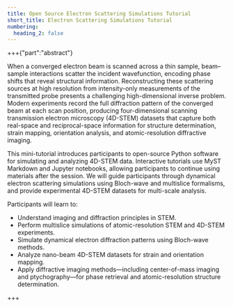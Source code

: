 ```yaml
---
title: Open Source Electron Scattering Simulations Tutorial
short_title: Electron Scattering Simulations Tutorial
numbering:
  heading_2: false
---
```


+++{"part":"abstract"}

When a converged electron beam is scanned across a thin sample, beam–sample interactions scatter the incident wavefunction, encoding phase shifts that reveal structural information.
Reconstructing these scattering sources at high resolution from intensity-only measurements of the transmitted probe presents a challenging high-dimensional inverse problem.
Modern experiments record the full diffraction pattern of the converged beam at each scan position, producing four-dimensional scanning transmission electron microscopy (4D-STEM) datasets that capture both real-space and reciprocal-space information for structure determination, strain mapping, orientation analysis, and atomic-resolution diffractive imaging.

This mini-tutorial introduces participants to open-source Python software for simulating and analyzing 4D-STEM data.
Interactive tutorials use MyST Markdown and Jupyter notebooks, allowing participants to continue using materials after the session.
We will guide participants through dynamical electron scattering simulations using Bloch-wave and multislice formalisms, and provide experimental 4D-STEM datasets for multi-scale analysis.

Participants will learn to:

- Understand imaging and diffraction principles in STEM.
- Perform multislice simulations of atomic-resolution STEM and 4D-STEM experiments.
- Simulate dynamical electron diffraction patterns using Bloch-wave methods.
- Analyze nano-beam 4D-STEM datasets for strain and orientation mapping.
- Apply diffractive imaging methods—including center-of-mass imaging and ptychography—for phase retrieval and atomic-resolution structure determination.

+++
